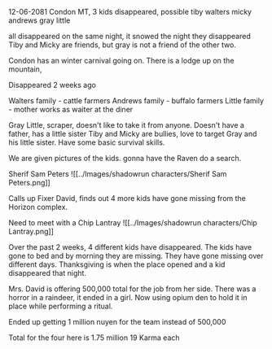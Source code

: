 12-06-2081
Condon MT,
3 kids disappeared, possible 
tiby walters
micky andrews
gray little

all disappeared on the same night, it snowed the night they disappeared
Tiby and Micky are friends, but gray is not a friend of the other two.

Condon has an winter carnival going on. There is a lodge up on the mountain, 

Disappeared 2 weeks ago

Walters family - cattle farmers
Andrews family - buffalo farmers
Little family - mother works as waiter at the diner

Gray Little, scraper, doesn't like to take it from anyone. Doesn't have a father, has a little sister
Tiby and Micky are bullies, love to target Gray and his little sister. Have some basic survival skills. 

We are given pictures of the kids. gonna have the Raven do a search.

Sherif Sam Peters
![[../Images/shadowrun characters/Sherif Sam Peters.png]]

Calls up Fixer David, finds out 4 more kids have gone missing from the Horizon complex.

Need to meet with a Chip Lantray
![[../Images/shadowrun characters/Chip Lantray.png]]

Over the past 2 weeks, 4 different kids have disappeared. The kids have gone to bed and by morning they are missing. They have gone missing over different days.
Thanksgiving is when the place opened and a kid disappeared that night. 

Mrs. David is offering 500,000 total for the job from her side. 
There was a horror in a raindeer, it ended in a girl. Now using opium den to hold it in place while performing a ritual. 

Ended up getting 1 million nuyen for the team instead of 500,000

Total for the four here is 1.75 million
19 Karma each